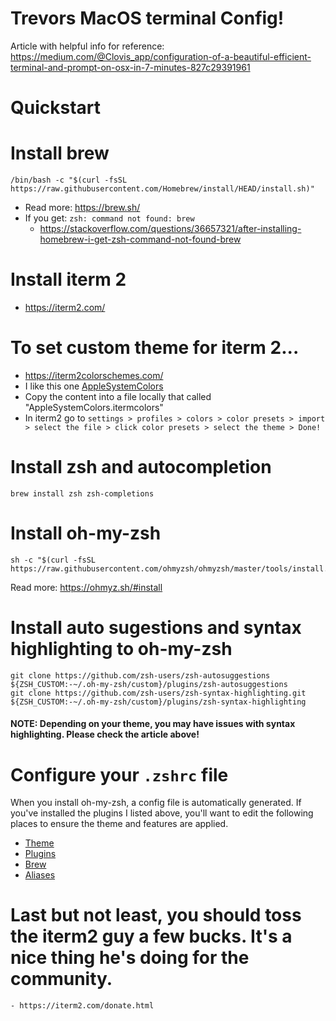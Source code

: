 # Trevors MacOS terminal Config!

Article with helpful info for reference: https://medium.com/@Clovis_app/configuration-of-a-beautiful-efficient-terminal-and-prompt-on-osx-in-7-minutes-827c29391961

# Quickstart


# Install brew
```
/bin/bash -c "$(curl -fsSL https://raw.githubusercontent.com/Homebrew/install/HEAD/install.sh)"
```
- Read more: https://brew.sh/
- If you get: `zsh: command not found: brew`
    - https://stackoverflow.com/questions/36657321/after-installing-homebrew-i-get-zsh-command-not-found-brew


#  Install iterm 2
- https://iterm2.com/


#  To set custom theme for iterm 2...
-  https://iterm2colorschemes.com/
- I like this one [AppleSystemColors](https://raw.githubusercontent.com/mbadolato/iTerm2-Color-Schemes/master/schemes/Apple%20System%20Colors.itermcolors)
- Copy the content into a file locally that called "AppleSystemColors.itermcolors"
- In iterm2 go to `settings > profiles > colors > color presets > import > select the file > click color presets > select the theme > Done!`


#  Install zsh and autocompletion
```
brew install zsh zsh-completions
``` 


# Install oh-my-zsh
```
sh -c "$(curl -fsSL https://raw.githubusercontent.com/ohmyzsh/ohmyzsh/master/tools/install.sh)"
```
Read more: https://ohmyz.sh/#install


#  Install auto sugestions and syntax highlighting to oh-my-zsh
```
git clone https://github.com/zsh-users/zsh-autosuggestions ${ZSH_CUSTOM:-~/.oh-my-zsh/custom}/plugins/zsh-autosuggestions
git clone https://github.com/zsh-users/zsh-syntax-highlighting.git ${ZSH_CUSTOM:-~/.oh-my-zsh/custom}/plugins/zsh-syntax-highlighting
```
#### NOTE: Depending on your theme, you may have issues with syntax highlighting. Please check the article above!

# Configure your `.zshrc` file
When you install oh-my-zsh, a config file is automatically generated. If you've installed the plugins I listed above, you'll want to edit the following places to ensure the theme and features are applied.
-  [Theme](https://github.com/trevorhauter/macos-config/blob/4cbe9fe6ecb3243ffc8c6a172dfd2e7358a3256a/.zshrc#L11)
-  [Plugins](https://github.com/trevorhauter/macos-config/blob/4cbe9fe6ecb3243ffc8c6a172dfd2e7358a3256a/.zshrc#L73)
-  [Brew](https://github.com/trevorhauter/macos-config/blob/5c586f4087e5db6b3661ee465b6d8260fc71c75a/.zshrc#L107)
-  [Aliases](https://github.com/trevorhauter/macos-config/blob/4cbe9fe6ecb3243ffc8c6a172dfd2e7358a3256a/.zshrc#L111)
  
# Last but not least, you should toss the iterm2 guy a few bucks. It's a nice thing he's doing for the community.
    - https://iterm2.com/donate.html
